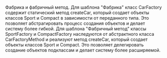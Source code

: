 Фабрика и фабричный метод. Для шаблона "Фабрика" класс CarFactory содержит статический метод createCar, который создает объекты классов Sport и Compact в зависимости от переданного типа. Это позволяет абстрагировать процесс создания объектов и делает систему более гибкой. Для шаблона "Фабричный метод" классы SportFactory и CompactFactory наследуются от абстрактного класса CarFactoryMethod и реализуют метод createCar, который создает объекты классов Sport и Compact. Это позволяет делегировать создание объектов подклассам и делает систему более расширяемой.
